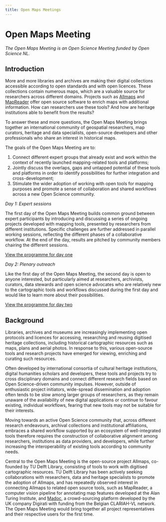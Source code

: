```yaml
---
title: Open Maps Meetings
---
```


# Open Maps Meeting

_The Open Maps Meeting is an Open Science Meeting funded by Open Science NL._

## Introduction

More and more libraries and archives are making their digital collections accessible according to open standards and with open licences. These collections contain numerous maps, which are a valuable source for researchers across different domains. Projects such as [Allmaps](https://allmaps.org/) and [MapReader](https://mapreader.readthedocs.io/) offer open source software to enrich maps with additional information. How can researchers use these tools? And how are heritage institutions able to benefit from the results?

To answer these and more questions, the Open Maps Meeting brings together an international community of geospatial researchers, map curators, heritage and data specialists, open-source developers and other professionals who share an interest in historical maps.

The goals of the Open Maps Meeting are to:

1. Connect different expert groups that already exist and work within the context of recently launched mapping-related tools and platforms;
2. Jointly discuss the overlaps, gaps and untapped potential of these tools and platforms in order to identify possibilities for further integration and cross-development;
3. Stimulate the wider adoption of working with open tools for mapping purposes and promote a sense of collaboration and shared workflows across a new Open Science community.

_Day 1: Expert sessions_

The first day of the Open Maps Meeting builds common ground between expert participants by introducing and discussing a series of ongoing projects developed with mapping tools, presented by researchers from different institutions. Specific challenges are further addressed in parallel working sessions, reflecting the different phases of a collaborative workflow. At the end of the day, results are pitched by community members chairing the different sessions.

[View the programme for day one](/programme#day-1-expert-sessions-5-november-2024)

_Day 2: Plenary outreach_

Like the first day of the Open Maps Meeting, the second day is open to anyone interested, but particularly aimed at researchers, archivists, curators, data stewards and open science advocates who are relatively new to the cartographic tools and workflows discussed during the first day and would like to learn more about their possibilities.

[View the programme for day two](/programme#day-2-plenary-outreach-6-november-2024)

## Background

Libraries, archives and museums are increasingly implementing open protocols and licences for accessing, researching and reusing digitised heritage collections, including historical cartographic resources such as maps, plans and aerial photos. In response to this, various open-source tools and research projects have emerged for viewing, enriching and curating such resources.

Often developed by international consortia of cultural heritage institutions, digital humanities scholars and developers, these tools and projects try to cross disciplinary domains and connect different research fields based on Open Science-driven community impulses. However, outside of enthusiastic project initiators, wide-spread dissemination and adoption often tends to be slow among larger groups of researchers, as they remain unaware of the availability of new digital applications or continue to favour existing, individual workflows, fearing that new tools may not be suitable for their interests.

Moving towards an active Open Science community that, across different research endeavours, archival collections and institutional affiliations, embraces a shared workflow supported by an ecosystem of well-integrated tools therefore requires the construction of collaborative alignment among researchers, institutions as data providers, and developers, while further increasing the interoperability of existing tools according to community needs.

Central to the Open Maps Meeting is the open-source project Allmaps, co-founded by TU Delft Library, consisting of tools to work with digitised cartographic resources. TU Delft Library has been actively seeking collaborations with researchers, data and heritage specialists to promote the adoption of Allmaps, and has repeatedly observed interest in connecting Allmaps to related open source tools, such as MapReader, a computer vision pipeline for annotating map features developed at the Alan Turing Institute, and [Madoc](https://madoc.digirati.com/), a crowd-sourcing platform developed by the UK company Digirati with funding from the Belgian CLARIAH-VL network. The Open Maps Meeting would bring together all project representatives and their respective users for the first time.
